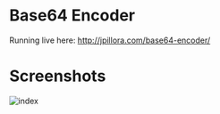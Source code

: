 Base64 Encoder
==============

Running live here:
http://jpillora.com/base64-encoder/

# Screenshots
![index](https://user-images.githubusercontent.com/24679901/31191252-c6f1dba8-a967-11e7-9248-32b5f4c8740e.png)
